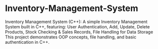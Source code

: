 # Inventory-Management-System
Inventory Management System (C++):  A simple Inventory Management System built in C++, featuring: User Authentication, Add, Update, Delete Products, Stock Checking &amp; Sales Records, File Handling for Data Storage This project demonstrates OOP concepts, file handling, and basic authentication in C++. 
